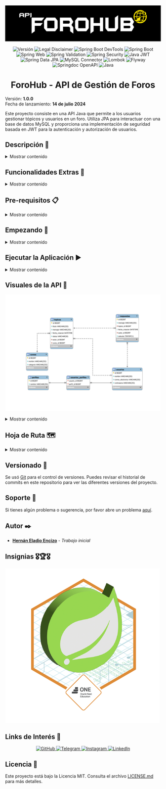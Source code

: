 ![Logo](assets/banner.png)

<p align="center">
  <img src="https://img.shields.io/badge/Versi%C3%B3n-1.0--SNAPSHOT-blue?style=for-the-badge" alt="Versión">
  <img src="https://img.shields.io/badge/License-MIT-succes?style=for-the-badge&logoColor=white&color=blue" alt="Legal Disclaimer">
  <img src="https://img.shields.io/badge/Spring%20Boot%20DevTools-3.3.1-brightgreen?style=for-the-badge&logo=spring" alt="Spring Boot DevTools">
  <img src="https://img.shields.io/badge/Spring%20Boot-3.3.1-brightgreen?style=for-the-badge&logo=Spring" alt="Spring Boot">
  <img src="https://img.shields.io/badge/Spring%20Web-3.3.1-brightgreen?style=for-the-badge&logo=spring" alt="Spring Web">
  <img src="https://img.shields.io/badge/Spring%20Validation-3.3.1-brightgreen?style=for-the-badge&logo=spring" alt="Spring Validation">
  <img src="https://img.shields.io/badge/Spring%20Security-3.3.1-brightgreen?style=for-the-badge&logo=spring-security" alt="Spring Security">
  <img src="https://img.shields.io/badge/Java%20JWT-4.4.0-blue?style=for-the-badge&logo=json-web-tokens" alt="Java JWT">
  <img src="https://img.shields.io/badge/Spring%20Data%20JPA-3.3.1-brightgreen?style=for-the-badge&logo=hibernate" alt="Spring Data JPA">
  <img src="https://img.shields.io/badge/MySQL%20Connector-8.3.0-blue?style=for-the-badge&logo=mysql" alt="MySQL Connector">
  <img src="https://img.shields.io/badge/Lombok-1.18.32-brightgreen?style=for-the-badge&logo=lombok" alt="Lombok">
  <img src="https://img.shields.io/badge/Flyway-10.10.0-blue?style=for-the-badge&logo=flyway" alt="Flyway">
  <img src="https://img.shields.io/badge/Springdoc%20OpenAPI-2.6.0-brightgreen?style=for-the-badge&logo=openapi-initiative" alt="Springdoc OpenAPI">
  <img src="https://img.shields.io/badge/java-17.0.11-blue.svg?style=for-the-badge&logo=openjdk&logoColor=black" alt="Java">
</p>

<h1 align="center">ForoHub - API de Gestión de Foros</h1>

Versión: **1.0.0**  
Fecha de lanzamiento: **14 de julio 2024**

Este proyecto consiste en una API Java que permite a los usuarios gestionar tópicos y usuarios en un foro. Utiliza JPA
para interactuar con una base de datos MySQL y proporciona una implementación de seguridad basada en JWT para la
autenticación y autorización de usuarios.

## Descripción 📝

<details>
  <summary>Mostrar contenido</summary>

ForoHub es una API robusta y segura para la gestión de foros, construida siguiendo buenas prácticas y utilizando un
conjunto de tecnologías modernas. Permite crear, actualizar, eliminar y visualizar tópicos, así como gestionar usuarios
en el foro.

### Desafío y Contexto

Un foro es un espacio donde todos los participantes de una plataforma pueden plantear sus preguntas sobre determinados
tópicos, para sacar sus dudas sobre los cursos y proyectos en los que participan. Este espacio mágico plantea ser un
lugar lleno de mucho aprendizaje y colaboración entre estudiantes, profesores y moderadores.  
Nuestro desafío, llamado ForoHub, busca replicar este proceso a nivel de back end, creando una API REST usando Spring.  
La API se centrará específicamente en los tópicos, y debe permitir a los usuarios:

- Crear un nuevo tópico;
- Mostrar todos los tópicos creados;
- Mostrar un tópico específico;
- Actualizar un tópico;
- Eliminar un tópico.

En resumen, nuestro objetivo con este challenge es implementar una API REST con las siguientes funcionalidades:

- API con rutas implementadas siguiendo las mejores prácticas del modelo REST;
- Validaciones realizadas según las reglas de negocio;
- Implementación de una base de datos relacional para la persistencia de la información;
- Servicio de autenticación/autorización para restringir el acceso a la información.

</details>

## Funcionalidades Extras 🚀

<details>
  <summary>Mostrar contenido</summary>

- Gestión de Usuarios: Creación, actualización y eliminación de usuarios.
- Documentación de API: Integración de SpringDoc OpenAPI para documentar la API.

</details>

## Pre-requisitos 📋

<details>
  <summary>Mostrar contenido</summary>

Para ejecutar esta aplicación, necesitarás tener instalado Java y MySQL en tu sistema operativo. Además, asegúrate de
crear la base de datos y tener acceso a Internet para descargar dependencias si es necesario.
</details>

## Empezando 🏁

<details>
  <summary>Mostrar contenido</summary>

Para obtener una copia de este proyecto, simplemente clona este repositorio utilizando Git en tu terminal:

```bash
git clone https://github.com/Hernanencizo360/foroHub.git
```

También puedes descargar el proyecto en formato ZIP haciendo clic en el botón "Code" en la parte superior de esta página
y seleccionando "Download ZIP".

Una vez que tengas el proyecto en tu máquina local, puedes descomprimir y abrir el archivo en tu entorno de desarrollo
integrado (IDE) preferido.
Si estás utilizando IntelliJ IDEA, sigue estos pasos:

1. Abre IntelliJ IDEA.
2. Selecciona "File" en la barra de menú.
3. Haz clic en "Open" y navega hasta la ubicación donde descargaste el proyecto.
4. Si descargaste el proyecto en formato ZIP, descomprímelo primero. Puedes hacer esto haciendo clic derecho en el
   archivo ZIP y seleccionando la opción para extraer o descomprimir el archivo. Asegúrate de descomprimirlo en una
   ubicación fácilmente accesible en tu computadora.
5. Selecciona el directorio del proyecto descomprimido y haz clic en "Open".
6. Una vez que se haya cargado el proyecto en IntelliJ IDEA, podrás explorar el código fuente, ejecutar la aplicación,
   además realizar cualquier modificación que desees.

Si estás utilizando otro IDE o sistema operativo, los pasos para abrir el proyecto pueden variar.
</details>

## Ejecutar la Aplicación ▶️

<details>
  <summary>Mostrar contenido</summary>

Para ejecutar la aplicación, sigue estos pasos:

1. Asegúrate de tener una base de datos MySQL corriendo y haber creado una base de datos llamada **forohub**.
2. De ser necesario configura tus credenciales de la base de datos, en el archivo application.properties del proyecto.
3. En IntelliJ IDEA, abre el panel de Maven y ejecuta el comando mvn spring-boot:run.

Una vez que la aplicación esté corriendo, puedes acceder a la documentación de la API en:

- [Documentación JSON](http://localhost:8080/v3/api-docs)
- [Swagger UI](http://localhost:8080/swagger-ui/index.html)

También puedes probar la API usando herramientas como [Insomnia](https://insomnia.rest/)
o [Postman](https://www.postman.com/).

### Credenciales de autenticación por defecto - Login

- "correoElectronico": admin@example.com
- "contrasena": contrasenaTemporal

</details>

## Visuales de la API 📸

![Diagrama ERR](assets/ERR-Diagram.svg)
<details>
  <summary>Mostrar contenido</summary>

![Demo1](assets/Demo_Foro_1.gif)
![Demo2](assets/Demo_Foro_2.gif)
![Demo3](assets/Demo_Foro_3.gif)
![Demo4](assets/Demo_Foro_4.gif)

</details>

## Hoja de Ruta 🗺️

<details>
  <summary>Mostrar contenido</summary>

Ideas, mejoras y actualizaciones futuras para el proyecto.

**1. Funcionalidades Adicionales**

- Gestión Avanzada de Tópicos: Permitir que los usuarios actualicen el estado de los tópicos y asignen etiquetas.
- Gestión de Respuestas: Implementar la funcionalidad para añadir, editar y eliminar respuestas a los tópicos.

**2. Experiencia del Usuario**

- Gestión de Errores Mejorada: Implementar una gestión de errores mejorada que informe al usuario sobre cualquier
  problema que ocurra durante la ejecución del programa, ofreciendo soluciones o sugerencias para resolverlos.

</details>

## Versionado 📌

Se usó [Git](https://git-scm.com) para el control de versiones. Puedes revisar el historial de commits en este
repositorio para ver las diferentes versiones del proyecto.

## Soporte 🤝

Si tienes algún problema o sugerencia, por favor abre un
problema [aquí](https://github.com/Hernanencizo360/foroHub/issues).

## Autor ✒️

- **[Hernán Eladio Encizo](https://github.com/Hernanencizo360)** - _Trabajo inicial_

## Insignias 🎖️🏆️🎖️️
![Badge](assets/Badge-Spring.png)

## Links de Interés 🔗

  <p align="center">
    <a href="https://github.com/Hernanencizo360">
      <img src="https://img.shields.io/badge/GitHub-000?style=for-the-badge&logo=github&logoColor=white" alt="GitHub">
    </a>
    <a href="https://t.me/hernanencizo360">
      <img src="https://img.shields.io/badge/Telegram-2CA5E0?style=for-the-badge&logo=telegram&logoColor=white" alt="Telegram">
    </a>
    <a href="https://www.instagram.com/hernanencizo360">
      <img src="https://img.shields.io/badge/Instagram-E4405F?style=for-the-badge&logo=instagram&logoColor=white" alt="Instagram">
    </a>
    <a href="https://www.linkedin.com/in/hern%C3%A1n-encizo-b3b355229?original_referer=">
      <img src="https://img.shields.io/badge/LinkedIn-0A66C2?style=for-the-badge&logo=linkedin&logoColor=white" alt="LinkedIn">
    </a>
  </p>

## Licencia 📄

Este proyecto está bajo la Licencia MIT. Consulta el archivo [LICENSE.md](LICENSE.md) para más detalles.
